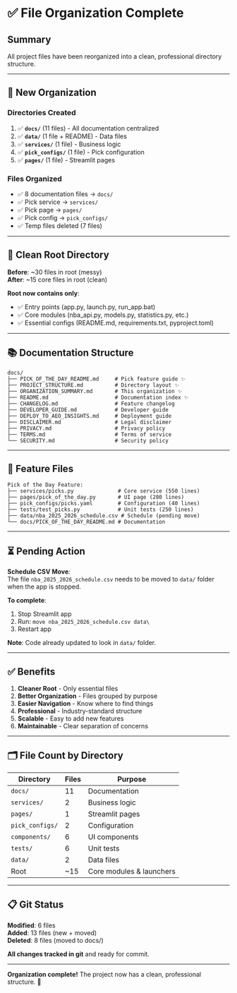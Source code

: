 # ✅ File Organization Complete

## Summary

All project files have been reorganized into a clean, professional directory structure.

---

## 📂 New Organization

### Directories Created
1. ✅ **`docs/`** (11 files) - All documentation centralized
2. ✅ **`data/`** (1 file + README) - Data files
3. ✅ **`services/`** (1 file) - Business logic
4. ✅ **`pick_configs/`** (1 file) - Pick configuration  
5. ✅ **`pages/`** (1 file) - Streamlit pages

### Files Organized
- ✅ 8 documentation files → `docs/`
- ✅ Pick service → `services/`
- ✅ Pick page → `pages/`
- ✅ Pick config → `pick_configs/`
- ✅ Temp files deleted (7 files)

---

## 📁 Clean Root Directory

**Before**: ~30 files in root (messy)  
**After**: ~15 core files in root (clean)

**Root now contains only**:
- ✅ Entry points (app.py, launch.py, run_app.bat)
- ✅ Core modules (nba_api.py, models.py, statistics.py, etc.)
- ✅ Essential configs (README.md, requirements.txt, pyproject.toml)

---

## 📚 Documentation Structure

```
docs/
├── PICK_OF_THE_DAY_README.md     # Pick feature guide ✨
├── PROJECT_STRUCTURE.md          # Directory layout ✨
├── ORGANIZATION_SUMMARY.md       # This organization ✨
├── README.md                     # Documentation index ✨
├── CHANGELOG.md                  # Feature changelog
├── DEVELOPER_GUIDE.md            # Developer guide
├── DEPLOY_TO_AEO_INSIGHTS.md     # Deployment guide
├── DISCLAIMER.md                 # Legal disclaimer
├── PRIVACY.md                    # Privacy policy
├── TERMS.md                      # Terms of service
└── SECURITY.md                   # Security policy
```

---

## 🎯 Feature Files

```
Pick of the Day Feature:
├── services/picks.py              # Core service (550 lines)
├── pages/pick_of_the_day.py       # UI page (280 lines)
├── pick_configs/picks.yaml        # Configuration (40 lines)
├── tests/test_picks.py            # Unit tests (250 lines)
├── data/nba_2025_2026_schedule.csv # Schedule (pending move)
└── docs/PICK_OF_THE_DAY_README.md # Documentation
```

---

## ⏳ Pending Action

**Schedule CSV Move**:  
The file `nba_2025_2026_schedule.csv` needs to be moved to `data/` folder when the app is stopped.

**To complete**:
1. Stop Streamlit app
2. Run: `move nba_2025_2026_schedule.csv data\`
3. Restart app

**Note**: Code already updated to look in `data/` folder.

---

## ✅ Benefits

1. **Cleaner Root** - Only essential files
2. **Better Organization** - Files grouped by purpose
3. **Easier Navigation** - Know where to find things
4. **Professional** - Industry-standard structure
5. **Scalable** - Easy to add new features
6. **Maintainable** - Clear separation of concerns

---

## 🗂️ File Count by Directory

| Directory | Files | Purpose |
|-----------|-------|---------|
| `docs/` | 11 | Documentation |
| `services/` | 2 | Business logic |
| `pages/` | 1 | Streamlit pages |
| `pick_configs/` | 2 | Configuration |
| `components/` | 6 | UI components |
| `tests/` | 6 | Unit tests |
| `data/` | 2 | Data files |
| Root | ~15 | Core modules & launchers |

---

## 📋 Git Status

**Modified**: 6 files  
**Added**: 13 files (new + moved)  
**Deleted**: 8 files (moved to docs/)  

**All changes tracked in git** and ready for commit.

---

**Organization complete!** The project now has a clean, professional structure. 🎉

